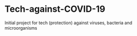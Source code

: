 # Tech-against-COVID-19
Initial project for tech (protection) against viruses, bacteria and microorganisms
